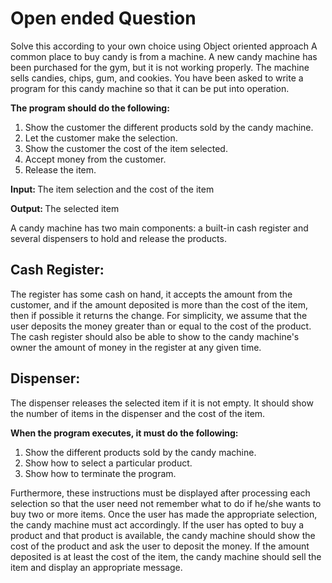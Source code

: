# Open ended Question

Solve this according to your own choice using Object oriented approach A common place to buy candy is from a machine. A new candy machine has been purchased for the gym, but it is not working properly. The machine sells candies, chips, gum, and cookies. You have been asked to write a program for this candy machine so that it can be put into operation. 

<b> The program should do the following: </b>

1. Show the customer the different products sold by the candy machine. 
2. Let the customer make the selection. 
3. Show the customer the cost of the item selected. 
4. Accept money from the customer. 
5. Release the item.

<b> Input: </b> The item selection and the cost of the item

<b> Output: </b> The selected item

A candy machine has two main components: a built-in cash register and several dispensers to hold and release the products. 

## Cash Register: 
The register has some cash on hand, it accepts the amount from the customer, and if the amount deposited is more than the cost of the item, then if possible it returns the change. For simplicity, we assume that the user deposits the money greater than or equal to the cost of the product. The cash register should also be able to show to the candy machine's owner the amount of money in the register at any given time.

## Dispenser: 
The dispenser releases the selected item if it is not empty. It should show the number of items in the dispenser and the cost of the item. 

<b>When the program executes, it must do the following:</b>
1. Show the different products sold by the candy machine. 
2. Show how to select a particular product.
3. Show how to terminate the program. 

Furthermore, these instructions must be displayed after processing each selection so that the user need not remember what to do if he/she wants to buy two or more items. Once the user has made the appropriate selection, the candy machine must act accordingly. If the user has opted to buy a product and that product is available, the candy machine should show the cost of the product and ask the user to deposit the money. If the amount deposited is at least the cost of the item, the candy machine should sell the item and display an appropriate message.

